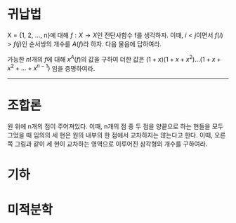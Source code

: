 # 귀납법

X = {1, 2, ..., n}에 대해 $f: X \to X$인 전단사함수 f를 생각하자. 이때, $i<j$이면서 $f(i)>f(j)$인 순서쌍의 개수를 $A(f)$라 하자. 다음 물음에 답하여라.

가능한 $n!$개의 $f$에 대해 $x^A(f)$의 값을 구하여 더한 값은
$(1+x)(1+x+x^2)...(1+x+x^2+...+x^{n-1})$
임을 증명하여라.

---

# 조합론

원 위에 n개의 점이 주어져있다. 이때, n개의 점 중 두 점을 양끝으로 하는 현들을 모두 그었을 때 임의의 세 현은 원의 내부의 한 점에서 교차하지는 않는다고 한다. 이때, 오른쪽 그림과 같이 세 현이 교차하는 영역으로 이루어진 삼각형의 개수를 구하여라.

# 기하

# 미적분학
